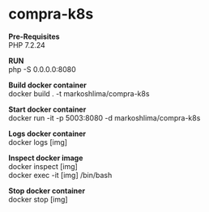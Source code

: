 # compra-k8s

**Pre-Requisites** <br />
PHP 7.2.24

**RUN** <br />
php -S 0.0.0.0:8080

**Build docker container** <br />
docker build . -t markoshlima/compra-k8s

**Start docker container** <br />
docker run -it -p 5003:8080 -d markoshlima/compra-k8s

**Logs docker container** <br />
docker logs [img]

**Inspect docker image** <br />
docker inspect [img] <br />
docker exec -it [img] /bin/bash

**Stop docker container** <br />
docker stop [img]